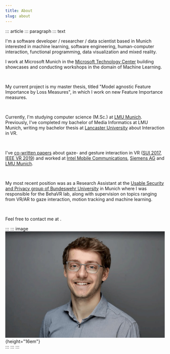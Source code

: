 ```yaml
---
title: About
slug: about
---
```


::: article
::: paragraph
::: text

I'm a software developer / researcher / data scientist based in Munich interested in machine learning, software engineering, human-computer interaction, functional programming, data visualization and mixed reality.  

I work at Microsoft Munich in the [Microsoft Technology Center](https://www.microsoft.com/en-us/mtc) building showcases and conducting workshops in the domain of Machine Learning.  

&nbsp;

My current project is my master thesis, titled "Model agnostic Feature Importance by Loss Measures", in which I work on new Feature Importance measures.

&nbsp;

Currently, I'm studying computer science (M.Sc.) at [LMU Munich](https://www.en.uni-muenchen.de/index.html). Previously, I've completed my bachelor of Media Informatics at LMU Munich, writing my bachelor thesis at [Lancaster University](https://www.lancaster.ac.uk/) about Interaction in VR.  

&nbsp;

I've [co-written papers](https://scholar.google.de/citations?user=ZHmZq24AAAAJ&hl=en) about gaze- and gesture interaction in VR ([SUI 2017](https://dl.acm.org/citation.cfm?id=3132180), [IEEE VR 2019](http://ieeevr.org/2019/program/papers.html)) and worked at [Intel Mobile Communications](https://www.intel.com/content/www/us/en/wireless-network/5g-technology-overview.html), [Siemens AG](https://www.plm.automation.siemens.com/global/en/products/collaboration/mbse-model-based-systems-engineering.html) and [LMU Munich](https://www.medien.ifi.lmu.de/).  

&nbsp;

My most recent position was as a Research Assistant at the [Usable Security and Privacy group of Bundeswehr University](https://www.unibw.de/usable-security-and-privacy/) in Munich where I was responsible for the BehaVR lab, along with supervision on topics ranging from VR/AR to gaze interaction, motion tracking and machine learning.  

&nbsp;

Feel free to contact me at
<a href="mailto:" class="crypted-mail"
   data-name="$email_username$"
   data-domain="$email_domain$"
   data-tld="$email_tld$"
   onclick="window.location.href = 'mailto:' + this.dataset.name + '@' + this.dataset.domain + '.' + this.dataset.tld; return false;">
</a>.

:::
::: image
![Portrait](../static/img/portrait.jpg){height="16em"} \
:::
:::
:::